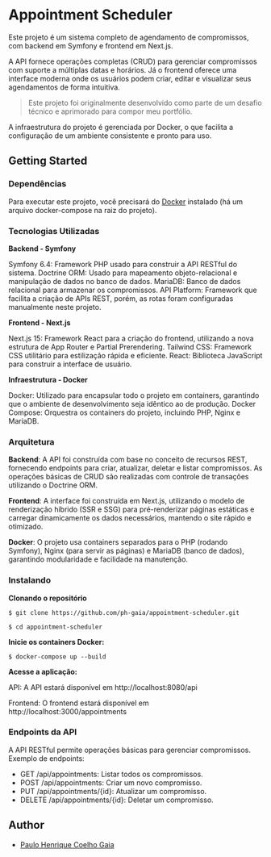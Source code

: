 # Appointment Scheduler

Este projeto é um sistema completo de agendamento de compromissos, com backend em Symfony e frontend em Next.js.

A API fornece operações completas (CRUD) para gerenciar compromissos com suporte a múltiplas datas e horários. Já o frontend oferece uma interface moderna onde os usuários podem criar, editar e visualizar seus agendamentos de forma intuitiva.

> Este projeto foi originalmente desenvolvido como parte de um desafio técnico e aprimorado para compor meu portfólio.

A infraestrutura do projeto é gerenciada por Docker, o que facilita a configuração de um ambiente consistente e pronto para uso.

## Getting Started


### Dependências
Para executar este projeto, você precisará do [Docker](https://www.docker.com/) instalado (há um arquivo docker-compose na raiz do projeto).

### Tecnologias Utilizadas
**Backend - Symfony**

Symfony 6.4: Framework PHP usado para construir a API RESTful do sistema.
Doctrine ORM: Usado para mapeamento objeto-relacional e manipulação de dados no banco de dados.
MariaDB: Banco de dados relacional para armazenar os compromissos.
API Platform: Framework que facilita a criação de APIs REST, porém, as rotas foram configuradas manualmente neste projeto.

**Frontend - Next.js**

Next.js 15: Framework React para a criação do frontend, utilizando a nova estrutura de App Router e Partial Prerendering.
Tailwind CSS: Framework CSS utilitário para estilização rápida e eficiente.
React: Biblioteca JavaScript para construir a interface de usuário.

**Infraestrutura - Docker**

Docker: Utilizado para encapsular todo o projeto em containers, garantindo que o ambiente de desenvolvimento seja idêntico ao de produção.
Docker Compose: Orquestra os containers do projeto, incluindo PHP, Nginx e MariaDB.


### Arquitetura

**Backend**: A API foi construída com base no conceito de recursos REST, fornecendo endpoints para criar, atualizar, deletar e listar compromissos. As operações básicas de CRUD são realizadas com controle de transações utilizando o Doctrine ORM.

**Frontend**: A interface foi construída em Next.js, utilizando o modelo de renderização híbrido (SSR e SSG) para pré-renderizar páginas estáticas e carregar dinamicamente os dados necessários, mantendo o site rápido e otimizado.

**Docker**: O projeto usa containers separados para o PHP (rodando Symfony), Nginx (para servir as páginas) e MariaDB (banco de dados), garantindo modularidade e facilidade na manutenção.

### Instalando
**Clonando o repositório**
```shell
$ git clone https://github.com/ph-gaia/appointment-scheduler.git

$ cd appointment-scheduler
```
**Inicie os containers Docker:**
```
$ docker-compose up --build
```

**Acesse a aplicação:**

API: A API estará disponível em http://localhost:8080/api

Frontend: O frontend estará disponível em http://localhost:3000/appointments

### Endpoints da API

A API RESTful permite operações básicas para gerenciar compromissos. Exemplo de endpoints:

- GET /api/appointments: Listar todos os compromissos.
- POST /api/appointments: Criar um novo compromisso.
- PUT /api/appointments/{id}: Atualizar um compromisso.
- DELETE /api/appointments/{id}: Deletar um compromisso.

## Author
- [Paulo Henrique Coelho Gaia](https://www.linkedin.com/in/ph-gaia)
